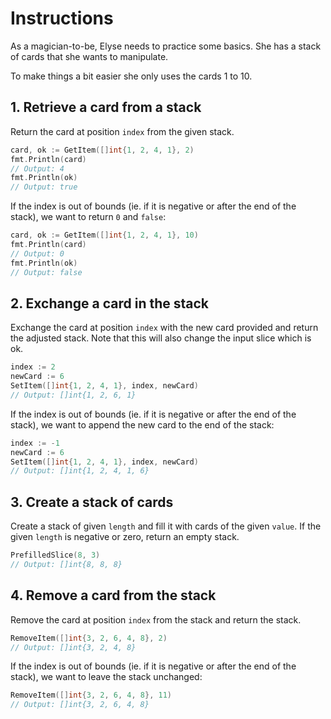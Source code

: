 # Instructions

As a magician-to-be, Elyse needs to practice some basics. She has a stack of cards that she wants to manipulate.

To make things a bit easier she only uses the cards 1 to 10.

## 1. Retrieve a card from a stack

Return the card at position `index` from the given stack.

```go
card, ok := GetItem([]int{1, 2, 4, 1}, 2)
fmt.Println(card)
// Output: 4
fmt.Println(ok)
// Output: true
```

If the index is out of bounds (ie. if it is negative or after the end of the stack), we want to return `0` and `false`:

```go
card, ok := GetItem([]int{1, 2, 4, 1}, 10)
fmt.Println(card)
// Output: 0
fmt.Println(ok)
// Output: false
```

## 2. Exchange a card in the stack

Exchange the card at position `index` with the new card provided and return the adjusted stack.
Note that this will also change the input slice which is ok.

```go
index := 2
newCard := 6
SetItem([]int{1, 2, 4, 1}, index, newCard)
// Output: []int{1, 2, 6, 1}
```

If the index is out of bounds (ie. if it is negative or after the end of the stack), we want to append the new card to the end of the stack:

```go
index := -1
newCard := 6
SetItem([]int{1, 2, 4, 1}, index, newCard)
// Output: []int{1, 2, 4, 1, 6}
```

## 3. Create a stack of cards

Create a stack of given `length` and fill it with cards of the given `value`. If the given `length` is negative or zero, return an empty stack.

```go
PrefilledSlice(8, 3)
// Output: []int{8, 8, 8}
```

## 4. Remove a card from the stack

Remove the card at position `index` from the stack and return the stack.

```go
RemoveItem([]int{3, 2, 6, 4, 8}, 2)
// Output: []int{3, 2, 4, 8}
```

If the index is out of bounds (ie. if it is negative or after the end of the stack), we want to leave the stack unchanged:

```go
RemoveItem([]int{3, 2, 6, 4, 8}, 11)
// Output: []int{3, 2, 6, 4, 8}
```

